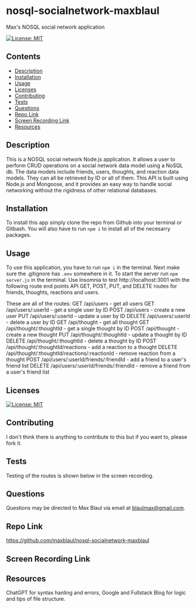 # nosql-socialnetwork-maxblaul
Max's NOSQL social network application

[![License: MIT](https://img.shields.io/badge/License-MIT-yellow.svg)](https://opensource.org/licenses/MIT)

## Contents
  * [Description](#Description)
  * [Installation](#installation)
  * [Usage](#usage)
  * [Licenses](#licenses)
  * [Contributing](#contributing)
  * [Tests](#tests)
  * [Questions](#questions)
  * [Repo Link](#repolink)
  * [Screen Recording Link](#screenrecording)
  * [Resources](#resources)

## Description

This is a NOSQL social network Node.js application. It allows a user to perform CRUD operations on a social network data model using a NoSQL db. The data models include friends, users, thoughts, and reaction data models. They can all be retrieved by ID or all of them. This API is built using Node.js and Mongoose, and it provides an easy way to handle social networking without the rigidness of other relational databases.

## Installation

To install this app simply clone the repo from Github into your terminal or Gitbash. You will also have to run `npm i` to install all of the necesarry packages. 

## Usage

To use this application, you have to run `npm i` in the terminal. Next make sure the .gitignore has `.env` somewhere in it. To start the server run `npm server.js` in the terminal. Use Insomnia to test http://localhost:3001 with the following route end points API GET, POST, PUT, and DELETE routes for friends, thoughts, reactions and users.

These are all of the routes:
GET /api/users - get all users
GET /api/users/:userId - get a single user by ID
POST /api/users - create a new user
PUT /api/users/:userId - update a user by ID
DELETE /api/users/:userId - delete a user by ID
GET /api/thought - get all thought
GET /api/thought/:thoughtId - get a single thought by ID
POST /api/thought - create a new thought
PUT /api/thought/:thoughtId - update a thought by ID
DELETE /api/thought/:thoughtId - delete a thought by ID
POST /api/thought/:thoughtId/reactions - add a reaction to a thought
DELETE /api/thought/:thoughtId/reactions/:reactionId - remove reaction from a thought
POST /api/users/:userId/friends/:friendId - add a friend to a user's friend list
DELETE /api/users/:userId/friends/:friendId - remove a friend from a user's friend list

## Licenses

[![License: MIT](https://img.shields.io/badge/License-MIT-yellow.svg)](https://opensource.org/licenses/MIT)

## Contributing

I don't think there is anything to contribute to this but if you want to, please fork it.

## Tests

Testing of the routes is shown below in the screen recording.

## Questions

Questions may be directed to Max Blaul via email at blaulmax@gmail.com.

## Repo Link

https://github.com/maxblaul/nosql-socialnetwork-maxblaul

## Screen Recording Link



## Resources

ChatGPT for syntax hanling and errors, Google and Fullstack Blog for logic and tips of file structure. 
